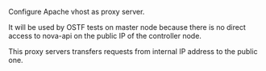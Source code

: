 Configure Apache vhost as proxy server.

It will be used by OSTF tests on master node because
there is no direct access to nova-api on the public
IP of the controller node.

This proxy servers transfers requests from internal
IP address to the public one.
